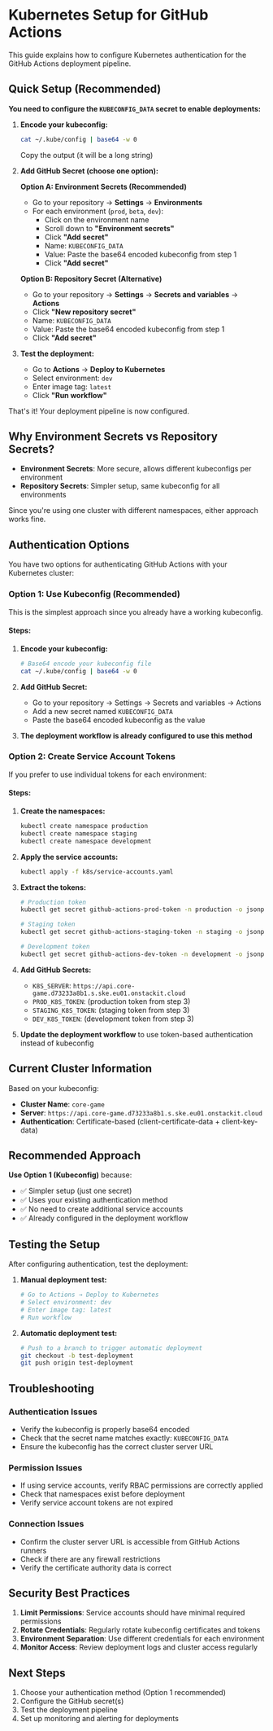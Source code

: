 # Kubernetes Setup for GitHub Actions

This guide explains how to configure Kubernetes authentication for the GitHub Actions deployment pipeline.

## Quick Setup (Recommended)

**You need to configure the `KUBECONFIG_DATA` secret to enable deployments:**

1. **Encode your kubeconfig:**
   ```bash
   cat ~/.kube/config | base64 -w 0
   ```
   Copy the output (it will be a long string)

2. **Add GitHub Secret (choose one option):**

   **Option A: Environment Secrets (Recommended)**
   - Go to your repository → **Settings** → **Environments**
   - For each environment (`prod`, `beta`, `dev`):
     - Click on the environment name
     - Scroll down to **"Environment secrets"**
     - Click **"Add secret"**
     - Name: `KUBECONFIG_DATA`
     - Value: Paste the base64 encoded kubeconfig from step 1
     - Click **"Add secret"**

   **Option B: Repository Secret (Alternative)**
   - Go to your repository → **Settings** → **Secrets and variables** → **Actions**
   - Click **"New repository secret"**
   - Name: `KUBECONFIG_DATA`
   - Value: Paste the base64 encoded kubeconfig from step 1
   - Click **"Add secret"**

3. **Test the deployment:**
   - Go to **Actions** → **Deploy to Kubernetes**
   - Select environment: `dev`
   - Enter image tag: `latest`
   - Click **"Run workflow"**

That's it! Your deployment pipeline is now configured.

## Why Environment Secrets vs Repository Secrets?

- **Environment Secrets**: More secure, allows different kubeconfigs per environment
- **Repository Secrets**: Simpler setup, same kubeconfig for all environments

Since you're using one cluster with different namespaces, either approach works fine.

## Authentication Options

You have two options for authenticating GitHub Actions with your Kubernetes cluster:

### Option 1: Use Kubeconfig (Recommended)

This is the simplest approach since you already have a working kubeconfig.

#### Steps:

1. **Encode your kubeconfig:**
   ```bash
   # Base64 encode your kubeconfig file
   cat ~/.kube/config | base64 -w 0
   ```

2. **Add GitHub Secret:**
   - Go to your repository → Settings → Secrets and variables → Actions
   - Add a new secret named `KUBECONFIG_DATA`
   - Paste the base64 encoded kubeconfig as the value

3. **The deployment workflow is already configured to use this method**

### Option 2: Create Service Account Tokens

If you prefer to use individual tokens for each environment:

#### Steps:

1. **Create the namespaces:**
   ```bash
   kubectl create namespace production
   kubectl create namespace staging  
   kubectl create namespace development
   ```

2. **Apply the service accounts:**
   ```bash
   kubectl apply -f k8s/service-accounts.yaml
   ```

3. **Extract the tokens:**
   ```bash
   # Production token
   kubectl get secret github-actions-prod-token -n production -o jsonpath='{.data.token}' | base64 -d

   # Staging token  
   kubectl get secret github-actions-staging-token -n staging -o jsonpath='{.data.token}' | base64 -d

   # Development token
   kubectl get secret github-actions-dev-token -n development -o jsonpath='{.data.token}' | base64 -d
   ```

4. **Add GitHub Secrets:**
   - `K8S_SERVER`: `https://api.core-game.d73233a8b1.s.ske.eu01.onstackit.cloud`
   - `PROD_K8S_TOKEN`: (production token from step 3)
   - `STAGING_K8S_TOKEN`: (staging token from step 3)  
   - `DEV_K8S_TOKEN`: (development token from step 3)

5. **Update the deployment workflow** to use token-based authentication instead of kubeconfig

## Current Cluster Information

Based on your kubeconfig:

- **Cluster Name**: `core-game`
- **Server**: `https://api.core-game.d73233a8b1.s.ske.eu01.onstackit.cloud`
- **Authentication**: Certificate-based (client-certificate-data + client-key-data)

## Recommended Approach

**Use Option 1 (Kubeconfig)** because:
- ✅ Simpler setup (just one secret)
- ✅ Uses your existing authentication method
- ✅ No need to create additional service accounts
- ✅ Already configured in the deployment workflow

## Testing the Setup

After configuring authentication, test the deployment:

1. **Manual deployment test:**
   ```bash
   # Go to Actions → Deploy to Kubernetes
   # Select environment: dev
   # Enter image tag: latest
   # Run workflow
   ```

2. **Automatic deployment test:**
   ```bash
   # Push to a branch to trigger automatic deployment
   git checkout -b test-deployment
   git push origin test-deployment
   ```

## Troubleshooting

### Authentication Issues
- Verify the kubeconfig is properly base64 encoded
- Check that the secret name matches exactly: `KUBECONFIG_DATA`
- Ensure the kubeconfig has the correct cluster server URL

### Permission Issues
- If using service accounts, verify RBAC permissions are correctly applied
- Check that namespaces exist before deployment
- Verify service account tokens are not expired

### Connection Issues
- Confirm the cluster server URL is accessible from GitHub Actions runners
- Check if there are any firewall restrictions
- Verify the certificate authority data is correct

## Security Best Practices

1. **Limit Permissions**: Service accounts should have minimal required permissions
2. **Rotate Credentials**: Regularly rotate kubeconfig certificates and tokens
3. **Environment Separation**: Use different credentials for each environment
4. **Monitor Access**: Review deployment logs and cluster access regularly

## Next Steps

1. Choose your authentication method (Option 1 recommended)
2. Configure the GitHub secret(s)
3. Test the deployment pipeline
4. Set up monitoring and alerting for deployments 